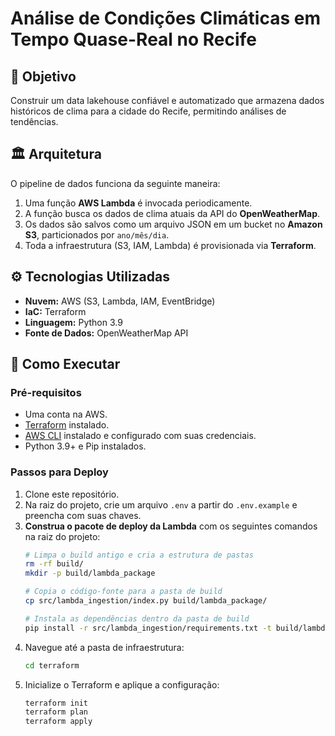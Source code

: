 # Análise de Condições Climáticas em Tempo Quase-Real no Recife

## 🎯 Objetivo

Construir um data lakehouse confiável e automatizado que armazena dados históricos de clima para a cidade do Recife, permitindo análises de tendências.

## 🏛️ Arquitetura

O pipeline de dados funciona da seguinte maneira:
1.  Uma função **AWS Lambda** é invocada periodicamente.
2.  A função busca os dados de clima atuais da API do **OpenWeatherMap**.
3.  Os dados são salvos como um arquivo JSON em um bucket no **Amazon S3**, particionados por `ano/mês/dia`.
4.  Toda a infraestrutura (S3, IAM, Lambda) é provisionada via **Terraform**.

## ⚙️ Tecnologias Utilizadas

* **Nuvem:** AWS (S3, Lambda, IAM, EventBridge)
* **IaC:** Terraform
* **Linguagem:** Python 3.9
* **Fonte de Dados:** OpenWeatherMap API

## 🚀 Como Executar

### Pré-requisitos
* Uma conta na AWS.
* [Terraform](https://learn.hashicorp.com/tutorials/terraform/install-cli) instalado.
* [AWS CLI](https://aws.amazon.com/cli/) instalado e configurado com suas credenciais.
* Python 3.9+ e Pip instalados.

### Passos para Deploy
1.  Clone este repositório.
2.  Na raiz do projeto, crie um arquivo `.env` a partir do `.env.example` e preencha com suas chaves.
3.  **Construa o pacote de deploy da Lambda** com os seguintes comandos na raiz do projeto:
    ```bash
    # Limpa o build antigo e cria a estrutura de pastas
    rm -rf build/
    mkdir -p build/lambda_package

    # Copia o código-fonte para a pasta de build
    cp src/lambda_ingestion/index.py build/lambda_package/

    # Instala as dependências dentro da pasta de build
    pip install -r src/lambda_ingestion/requirements.txt -t build/lambda_package/
    ```
4.  Navegue até a pasta de infraestrutura:
    ```bash
    cd terraform
    ```
5.  Inicialize o Terraform e aplique a configuração:
    ```bash
    terraform init
    terraform plan
    terraform apply
    ```
